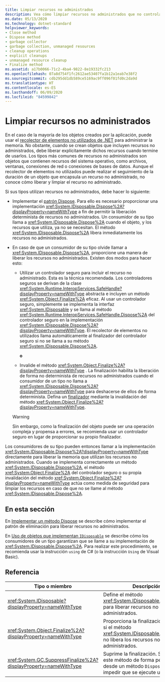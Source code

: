 ```yaml
---
title: Limpiar recursos no administrados
description: Vea cómo limpiar recursos no administrados que no controla el recolector de elementos no utilizados de .NET, tales como archivos, ventanas y conexiones de red o de base de datos.
ms.date: 05/13/2020
ms.technology: dotnet-standard
helpviewer_keywords:
- Close method
- Dispose method
- garbage collector
- garbage collection, unmanaged resources
- cleanup operations
- explicit cleanups
- unmanaged resource cleanup
- Finalize method
ms.assetid: a17b0066-71c2-4ba4-9822-8e19332fc213
ms.openlocfilehash: 07a8d754f1fc2612ae53407fa1b12a1eab7e38f2
ms.sourcegitcommit: cdb295dd1db589ce5169ac9ff096f01fd0c2da9d
ms.translationtype: HT
ms.contentlocale: es-ES
ms.lasthandoff: 06/09/2020
ms.locfileid: "84599842"
---
```

# <a name="cleaning-up-unmanaged-resources"></a>Limpiar recursos no administrados

En el caso de la mayoría de los objetos creados por la aplicación, puede usar el [recolector de elementos no utilizados de .NET](index.md) para administrar la memoria. No obstante, cuando se crean objetos que incluyen recursos no administrados, debe liberar explícitamente dichos recursos cuando termine de usarlos. Los tipos más comunes de recursos no administrados son objetos que contienen recursos del sistema operativo, como archivos, ventanas, conexiones de red o conexiones de bases de datos. Aunque el recolector de elementos no utilizados puede realizar el seguimiento de la duración de un objeto que encapsula un recurso no administrado, no conoce cómo liberar y limpiar el recurso no administrado.

Si sus tipos utilizan recursos no administrados, debe hacer lo siguiente:

- Implementar el [patrón Dispose](implementing-dispose.md). Para ello es necesario proporcionar una implementación <xref:System.IDisposable.Dispose%2A?displayProperty=nameWithType> a fin de permitir la liberación determinista de recursos no administrados. Un consumidor de su tipo llama a <xref:System.IDisposable.Dispose%2A> cuando el objeto, y los recursos que utiliza, ya no se necesitan. El método <xref:System.IDisposable.Dispose%2A> libera inmediatamente los recursos no administrados.

- En caso de que un consumidor de su tipo olvide llamar a <xref:System.IDisposable.Dispose%2A>, proporcione una manera de liberar los recursos no administrados. Existen dos modos para hacer esto:

  - Utilizar un controlador seguro para incluir el recurso no administrado. Esta es la técnica recomendada. Los controladores seguros se derivan de la clase <xref:System.Runtime.InteropServices.SafeHandle?displayProperty=nameWithType> abstracta e incluyen un método <xref:System.Object.Finalize%2A> eficaz. Al usar un controlador seguro, simplemente se implementa la interfaz <xref:System.IDisposable> y se llama al método <xref:System.Runtime.InteropServices.SafeHandle.Dispose%2A> del controlador seguro en la implementación <xref:System.IDisposable.Dispose%2A?displayProperty=nameWithType>. El recolector de elementos no utilizados llama automáticamente al finalizador del controlador seguro si no se llama a su método <xref:System.IDisposable.Dispose%2A>.

    **o**

  - Invalide el método <xref:System.Object.Finalize%2A?displayProperty=nameWithType> . La finalización habilita la liberación de forma no determinista de recursos no administrados cuando el consumidor de un tipo no llama a <xref:System.IDisposable.Dispose%2A?displayProperty=nameWithType> para deshacerse de ellos de forma determinista. Defina un [finalizador](../../csharp/programming-guide/classes-and-structs/destructors.md) mediante la invalidación del método <xref:System.Object.Finalize%2A?displayProperty=nameWithType>.

  > [!WARNING]
  > Sin embargo, como la finalización del objeto puede ser una operación compleja y propensa a errores, se recomienda usar un controlador seguro en lugar de proporcionar su propio finalizador.

Los consumidores de su tipo pueden entonces llamar a la implementación <xref:System.IDisposable.Dispose%2A?displayProperty=nameWithType> directamente para liberar la memoria que utilizan los recursos no administrados. Cuando se implementa correctamente un método <xref:System.IDisposable.Dispose%2A>, el método <xref:System.Object.Finalize%2A> del controlador seguro o su propia invalidación del método <xref:System.Object.Finalize%2A?displayProperty=nameWithType> actúa como medida de seguridad para limpiar los recursos en caso de que no se llame al método <xref:System.IDisposable.Dispose%2A>.

## <a name="in-this-section"></a>En esta sección

En [Implementar un método Dispose](implementing-dispose.md) se describe cómo implementar el patrón de eliminación para liberar recursos no administrados.

En [Uso de objetos que implementan `IDisposable`](using-objects.md) se describe cómo los consumidores de un tipo garantizan que se llame a su implementación de <xref:System.IDisposable.Dispose%2A>. Para realizar este procedimiento, se recomienda usar la instrucción `using` de C# (o la instrucción `Using` de Visual Basic).

## <a name="reference"></a>Referencia

| Tipo o miembro | Descripción |
|--|--|
| <xref:System.IDisposable?displayProperty=nameWithType> | Define el método <xref:System.IDisposable.Dispose%2A> para liberar recursos no administrados. |
| <xref:System.Object.Finalize%2A?displayProperty=nameWithType> | Proporciona la finalización del objeto si el método <xref:System.IDisposable.Dispose%2A> no libera los recursos no administrados. |
| <xref:System.GC.SuppressFinalize%2A?displayProperty=nameWithType> | Suprime la finalización. Se llama a este método de forma personalizada desde un método `Dispose` para impedir que se ejecute un finalizador. |
